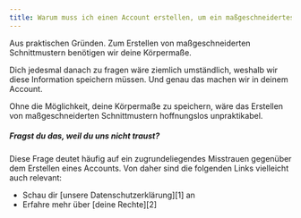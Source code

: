 ```yaml
---
title: Warum muss ich einen Account erstellen, um ein maßgeschneidertes Schnittmuster herunterladen zu können?
---
```


Aus praktischen Gründen. Zum Erstellen von maßgeschneiderten Schnittmustern benötigen wir deine Körpermaße.

Dich jedesmal danach zu fragen wäre ziemlich umständlich, weshalb wir diese Information speichern müssen. Und genau das machen wir in deinem Account.

Ohne die Möglichkeit, deine Körpermaße zu speichern, wäre das Erstellen von maßgeschneiderten Schnittmustern hoffnungslos unpraktikabel.

<Note>

##### Fragst du das, weil du uns nicht traust?

Diese Frage deutet häufig auf ein zugrundeliegendes Misstrauen gegenüber dem Erstellen eines Accounts. Von daher sind die folgenden Links vielleicht auch relevant:

-   Schau dir \[unsere Datenschutzerklärung]\[1] an
-   Erfahre mehr über \[deine Rechte]\[2]

</Note>
